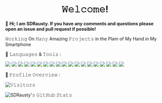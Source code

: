 <h1 align="center">𝚆𝚎𝚕𝚌𝚘𝚖𝚎!</h1>

👋 **Hi; I am SDRausty.  If you have any comments and questions please open an issue and pull request if possible!**

𝚆𝚘𝚛𝚔𝚒𝚗𝚐 On 𝙼𝚊𝚗𝚢 Amazing 𝙿𝚛𝚘𝚓𝚎𝚌𝚝𝚜 in the Plam of My Hand in My Smartphone

:wrench: 𝙻𝚊𝚗𝚐𝚞𝚊𝚐𝚎𝚜 & 𝚃𝚘𝚘𝚕𝚜 :





<img src="https://img.shields.io/badge/-ASM-000000?style=for-the-badge&logo=ASM"> <img src="https://img.shields.io/badge/-BASH-000000?style=for-the-badge&logo=BASH"> <img src="https://img.shields.io/badge/-Basic-000000?style=for-the-badge&logo=Basic"> <img src="https://img.shields.io/badge/-CSS3-1572B6?style=for-the-badge&logo=css3"> <img src="https://img.shields.io/badge/-C"> <img src="https://img.shields.io/badge/-C+"> <img src="https://img.shields.io/badge/-Git-F05032?style=for-the-badge&logo=Git"> <img src="https://img.shields.io/badge/-HTML5-E34F26?style=for-the-badge&logo=html5"> <img src="https://img.shields.io/badge/-Java-black?style=for-the-badge&logo=java"> <img src="https://img.shields.io/badge/-JavaScript-black?style=for-the-badge&logo=javascript"> <img src="https://img.shields.io/badge/-Markdown-000000?style=for-the-badge&logo=RPG"> <img src="https://img.shields.io/badge/-Pascel-000000?style=for-the-badge&logo=Pascel"> <img src="https://img.shields.io/badge/-Perl-000000?style=for-the-badge&logo=Perl"> <img src="https://img.shields.io/badge/-PHP-000000?style=for-the-badge&logo=PHP"> <img src="https://img.shields.io/badge/-Python-3776AB?style=for-the-badge&logo=python"> <img src="https://img.shields.io/badge/-RPG-000000?style=for-the-badge&logo=Markdown"> <img src="https://img.shields.io/badge/-Shell-000000?style=for-the-badge&logo=Shell"> <img src="https://img.shields.io/badge/-SQL-000000?style=for-the-badge&logo=SQL"> <img src="https://img.shields.io/badge/-ZSH-000000?style=for-the-badge&logo=ZSH"> 

:pushpin: 𝙿𝚛𝚘𝚏𝚒𝚕𝚎 𝙾𝚟𝚎𝚛𝚟𝚒𝚎𝚠 :

![𝚅𝚒𝚜𝚒𝚝𝚘𝚛𝚜](https://visitor-badge.laobi.icu/badge?page_id=SDRAUSTY.SDRAUSTY&title=𝚅𝚒𝚜𝚒𝚝𝚘𝚛𝚜 )

![SDRausty'𝚜 𝙶𝚒𝚝𝙷𝚞𝚋 𝚂𝚝𝚊𝚝𝚜](https://github-readme-stats.vercel.app/api?username=SDRAUSTY&show_icons=true&include_all_commits=true&count_private=true&theme=algolia)


